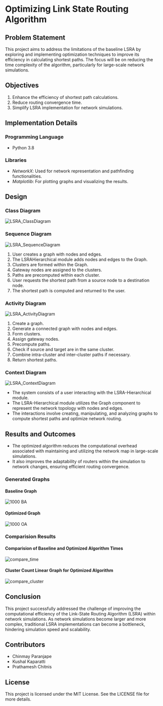 # Optimizing Link State Routing Algorithm

## Problem Statement
This project aims to address the limitations of the baseline LSRA by exploring and implementing optimization techniques to improve its efficiency in calculating shortest paths. The focus will be on reducing the time complexity of the algorithm, particularly for large-scale network simulations.

## Objectives
1. Enhance the efficiency of shortest path calculations.
2. Reduce routing convergence time.
3. Simplify LSRA implementation for network simulations.

## Implementation Details

### Programming Language

- Python 3.8

### Libraries

- *NetworkX*: Used for network representation and pathfinding functionalities.
- *Matplotlib*: For plotting graphs and visualizing the results.

## Design
### Class Diagram
![LSRA_ClassDiagram](https://github.com/Cap26803/Optimizing-Link-State-Routing-Algorithm/assets/106472393/780b07c7-eefe-4f86-927f-bf85047c3d80)

### Sequence Diagram
![LSRA_SequenceDiagram](https://github.com/Cap26803/Optimizing-Link-State-Routing-Algorithm/assets/106472393/35776228-fa02-4495-8b99-8f436baa9e23)

1. User creates a graph with nodes and edges.
2. The LSRAHierarchical module adds nodes and edges to the Graph.
3. Clusters are formed within the Graph.
4. Gateway nodes are assigned to the clusters.
5. Paths are precomputed within each cluster.
6. User requests the shortest path from a source node to a destination node.
7. The shortest path is computed and returned to the user.

### Activity Diagram
![LSRA_ActivityDiagram](https://github.com/Cap26803/Optimizing-Link-State-Routing-Algorithm/assets/106472393/667f6c3a-68cc-48e5-8257-dd54d18c4210)

1. Create a graph.
2. Generate a connected graph with nodes and edges.
3. Form clusters.
4. Assign gateway nodes.
5. Precompute paths.
6. Check if source and target are in the same cluster.
7. Combine intra-cluster and inter-cluster paths if necessary.
8. Return shortest paths.

### Context Diagram
![LSRA_ContextDiagram](https://github.com/Cap26803/Optimizing-Link-State-Routing-Algorithm/assets/106472393/86bc0795-b614-468d-8e4f-b178fe644852)

- The system consists of a user interacting with the LSRA-Hierarchical module.
- The LSRA-Hierarchical module utilizes the Graph component to represent the network topology with nodes and edges.
- The interactions involve creating, manipulating, and analyzing graphs to compute shortest paths and optimize network routing.

## Results and Outcomes

- The optimized algorithm reduces the computational overhead associated with maintaining and utilizing the network map in large-scale simulations.
- It also improves the adaptability of routers within the simulation to network changes, ensuring efficient routing convergence.

### Generated Graphs

#### Baseline Graph
![1000 BA](https://github.com/Cap26803/Optimizing-Link-State-Routing-Algorithm/assets/106472393/e94f6781-3ba2-4317-8b2a-eb2d1a068f0d)
#### Optimized Graph
![1000 OA](https://github.com/Cap26803/Optimizing-Link-State-Routing-Algorithm/assets/106472393/ccb5562c-39b0-465a-b3f4-00af09e199c1)

### Comparision Results

#### Comparision of Baseline and Optimized Algorithm Times
![compare_time](https://github.com/Cap26803/Optimizing-Link-State-Routing-Algorithm/assets/106472393/cb8675fc-d515-4225-90c2-789a7470281f)

#### Cluster Count Linear Graph for Optimized Algorithm
![compare_cluster](https://github.com/Cap26803/Optimizing-Link-State-Routing-Algorithm/assets/106472393/491a3a27-89e1-4b14-b979-8964113c2c3d)
 
## Conclusion

This project successfully addressed the challenge of improving the computational efficiency of the Link-State Routing Algorithm (LSRA) within network simulations. As network simulations become larger and more complex, traditional LSRA implementations can become a bottleneck, hindering simulation speed and scalability.

## Contributors
- Chinmay Paranjape
- Kushal Kaparatti 
- Prathamesh Chitnis 

## License

This project is licensed under the MIT License. See the LICENSE file for more details.
